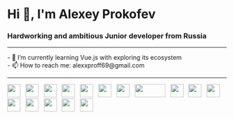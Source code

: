 # Hi 👋, I'm Alexey Prokofev
### Hardworking and ambitious Junior developer from Russia
<hr>
- 🌱 I’m currently learning Vue.js with exploring its ecosystem <br>
- 📫 How to reach me: alexxproff69@gmail.com
<hr>
<span>
<img src="https://user-images.githubusercontent.com/62440186/118359846-f9bf1d80-b58d-11eb-87cc-cd7ed15bdefb.png" width="30px" height="30px">&nbsp;&nbsp;
<img src="https://user-images.githubusercontent.com/62440186/118359167-e8c0dd00-b58a-11eb-9cc0-a5a253e987e4.png" width="30px" height="30px">&nbsp;&nbsp;
<img src="https://user-images.githubusercontent.com/62440186/118359835-f166e280-b58d-11eb-81a4-6468a086f59e.png" width="30px" height="30px">&nbsp;&nbsp;
<img src="https://user-images.githubusercontent.com/62440186/126059602-6e407547-bedd-4884-b303-bef23ed123ac.png" width="30px" height="30px">&nbsp;&nbsp;
<img src="https://user-images.githubusercontent.com/62440186/118359848-fa57b400-b58d-11eb-9908-e1dbed0d4f8e.png" width="30px" height="30px">&nbsp;&nbsp;
<img src="https://user-images.githubusercontent.com/62440186/118359853-faf04a80-b58d-11eb-973e-58d175d51cf2.png" width="30px" height="30px">&nbsp;&nbsp;
<img src="https://user-images.githubusercontent.com/62440186/118359854-fb88e100-b58d-11eb-9878-355e6ca78c8f.png" width="30px" height="30px">&nbsp;&nbsp;
<img src="https://user-images.githubusercontent.com/62440186/118359844-f9268700-b58d-11eb-9aa0-81442c2c0328.png" width="70px" height="30px">&nbsp;&nbsp;
<img src="https://user-images.githubusercontent.com/62440186/118359858-fc217780-b58d-11eb-9b51-fc31fc407bd3.png" width="30px" height="30px">&nbsp;&nbsp;
<img src="https://user-images.githubusercontent.com/62440186/118359851-faf04a80-b58d-11eb-81af-7871f1e1d021.png" width="30px" height="30px">&nbsp;&nbsp;
<img src="https://user-images.githubusercontent.com/62440186/118359860-fcba0e00-b58d-11eb-8029-10686c672fa3.png" width="30px" height="30px">&nbsp;&nbsp;
<img src="https://user-images.githubusercontent.com/62440186/118359842-f88df080-b58d-11eb-94e2-4f85175a828a.png" width="30px" height="30px">&nbsp;&nbsp;
<img src="https://user-images.githubusercontent.com/62440186/118359859-fc217780-b58d-11eb-944e-870eab03da68.png" width="30px" height="30px">&nbsp;&nbsp;
<img src="https://user-images.githubusercontent.com/62440186/118359861-fcba0e00-b58d-11eb-9936-cd6a341da0e6.png" width="30px" height="30px">&nbsp;&nbsp;
<img src="https://user-images.githubusercontent.com/62440186/118359849-fa57b400-b58d-11eb-9004-9928813ce31d.png" width="30px" height="30px">&nbsp;&nbsp;
<img src="https://user-images.githubusercontent.com/62440186/118359850-fa57b400-b58d-11eb-8c06-228a1ef67e8d.png" width="30px" height="30px">&nbsp;&nbsp;
</span>
<!--
**josqer/josqer** is a ✨ _special_ ✨ repository because its `README.md` (this file) appears on your GitHub profile.
c
Here are some ideas to get you started:

- 🔭 I’m currently working on ...

- 👯 I’m looking to collaborate on ...
- 🤔 I’m looking for help with ...
- 💬 Ask me about ...

- 😄 Pronouns: ...
- ⚡ Fun fact: ...
-->
